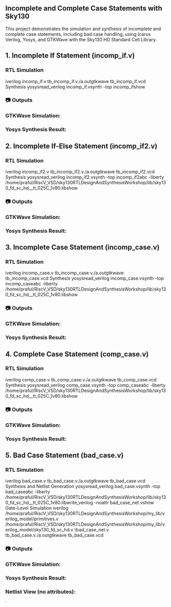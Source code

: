 ## Incomplete and Complete Case Statements with Sky130
This project demonstrates the simulation and synthesis of incomplete and complete case statements, including bad case handling, using Icarus Verilog, Yosys, and GTKWave with the Sky130 HD Standard Cell Library.

## 1. Incomplete If Statement (incomp_if.v)
### RTL Simulation
iverilog incomp_if.v tb_incomp_if.v./a.outgtkwave tb_incomp_if.vcd
Synthesis
yosysread_verilog incomp_if.vsynth -top incomp_ifshow
### 📷 Outputs

### GTKWave Simulation: 
### Yosys Synthesis Result: 


## 2. Incomplete If-Else Statement (incomp_if2.v)
### RTL Simulation
iverilog incomp_if2.v tb_incomp_if2.v./a.outgtkwave tb_incomp_if2.vcd
Synthesis
yosysread_verilog incomp_if2.vsynth -top incomp_if2abc -liberty /home/praful/RiscV_VSD/sky130RTLDesignAndSynthesisWorkshop/lib/sky130_fd_sc_hd__tt_025C_1v80.libshow
### 📷 Outputs

### GTKWave Simulation: 
### Yosys Synthesis Result: 


## 3. Incomplete Case Statement (incomp_case.v)
### RTL Simulation
iverilog incomp_case.v tb_incomp_case.v./a.outgtkwave tb_incomp_case.vcd
Synthesis
yosysread_verilog incomp_case.vsynth -top incomp_caseabc -liberty /home/praful/RiscV_VSD/sky130RTLDesignAndSynthesisWorkshop/lib/sky130_fd_sc_hd__tt_025C_1v80.libshow
### 📷 Outputs

### GTKWave Simulation: 
### Yosys Synthesis Result: 


## 4. Complete Case Statement (comp_case.v)
### RTL Simulation
iverilog comp_case.v tb_comp_case.v./a.outgtkwave tb_comp_case.vcd
Synthesis
yosysread_verilog comp_case.vsynth -top comp_caseabc -liberty /home/praful/RiscV_VSD/sky130RTLDesignAndSynthesisWorkshop/lib/sky130_fd_sc_hd__tt_025C_1v80.libshow
### 📷 Outputs

### GTKWave Simulation: 
### Yosys Synthesis Result: 


## 5. Bad Case Statement (bad_case.v)
### RTL Simulation
iverilog bad_case.v tb_bad_case.v./a.outgtkwave tb_bad_case.vcd
Synthesis and Netlist Generation
yosysread_verilog bad_case.vsynth -top bad_caseabc -liberty /home/praful/RiscV_VSD/sky130RTLDesignAndSynthesisWorkshop/lib/sky130_fd_sc_hd__tt_025C_1v80.libwrite_verilog -noattr bad_case_net.vshow
Gate-Level Simulation
iverilog /home/praful/RiscV_VSD/sky130RTLDesignAndSynthesisWorkshop/my_lib/verilog_model/primitives.v \/home/praful/RiscV_VSD/sky130RTLDesignAndSynthesisWorkshop/my_lib/verilog_model/sky130_fd_sc_hd.v \bad_case_net.v tb_bad_case.v./a.outgtkwave tb_bad_case.vcd
### 📷 Outputs

### GTKWave Simulation: 
### Yosys Synthesis Result: 
### Netlist View (no attributes): 


`
